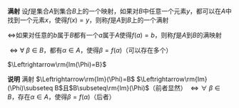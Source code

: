 **满射**
设$f$是集合$A$到集合$B$上的一个映射，如果对$B$中任意一个元素$y$，都可以在$A$中找到一个元素$x$，使得$f(x)=y$，则称$f$是$A$到$B$上的一个满射

$\Leftrightarrow$如果对任意的$b$属于$B$都有一个$a$属于$A$使得$f(a)=b$，则称$f$是$A$到$B$的满映射

$\Leftrightarrow\forall\ \beta\in B，$都有$\alpha\in A$，使得$\beta=f(\alpha)$（可以存在多个）

$\Leftrightarrow\rm{Im(\Phi)=B}$

**说明**
满射
$\Leftrightarrow\rm{Im}(\Phi)=B$
$\Leftrightarrow\rm{Im}(\Phi)\subseteq B$且$B\subseteq\rm{Im}(\Phi)$（前者显然）
$\Leftrightarrow\forall\ \beta\in B，$存在$\alpha\in A$，使得$\beta=f(\alpha)$（后者）
